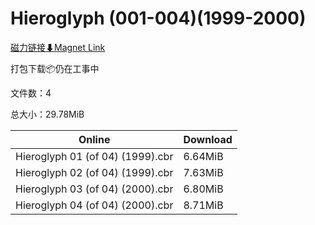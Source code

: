 # Hieroglyph (001-004)(1999-2000)

[磁力链接⬇Magnet Link](magnet:?xt=urn:btih:0ad4211a12f55e654a08c725f6c02b7d5c7290db&dn=Hieroglyph%20%28001-004%29%281999-2000%29)

打包下载📦仍在工事中

文件数：4

总大小：29.78MiB

Online | Download
--- | ---
Hieroglyph 01 (of 04) (1999).cbr | 6.64MiB
Hieroglyph 02 (of 04) (1999).cbr | 7.63MiB
Hieroglyph 03 (of 04) (2000).cbr | 6.80MiB
Hieroglyph 04 (of 04) (2000).cbr | 8.71MiB
